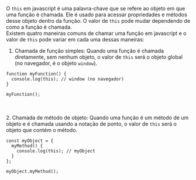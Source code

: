 O `this` em javascript é uma palavra-chave que se refere ao objeto em que uma função é chamada. Ele é usado para acessar propriedades e métodos desse objeto dentro da função. O valor de `this` pode mudar dependendo de como a função é chamada.
<br>
Existem quatro maneiras comuns de chamar uma função em javascript e o valor de `this` pode variar em cada uma dessas maneiras:
<br>
1. Chamada de função simples: Quando uma função é chamada diretamente, sem nenhum objeto, o valor de `this` será o objeto global (no navegador, é o objeto `window`).

```
function myFunction() {
  console.log(this); // window (no navegador)
}

myFunction();
```
<br><br>
2. Chamada de método de objeto: Quando uma função é um método de um objeto e é chamada usando a notação de ponto, o valor de `this` será o objeto que contém o método.

```
const myObject = {
  myMethod() {
    console.log(this); // myObject
  }
};

myObject.myMethod();
```
<br><br>
